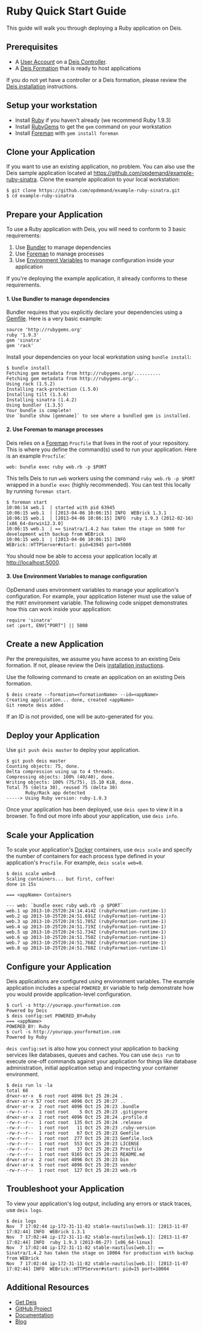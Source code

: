 # Ruby Quick Start Guide

This guide will walk you through deploying a Ruby application on Deis.

## Prerequisites

* A [User Account](http://docs.deis.io/en/latest/client/register/) on a [Deis Controller](http://docs.deis.io/en/latest/terms/controller/).
* A [Deis Formation](http://docs.deis.io/en/latest/gettingstarted/concepts/#formations) that is ready to host applications

If you do not yet have a controller or a Deis formation, please review the [Deis installation](http://docs.deis.io/en/latest/gettingstarted/installation/) instructions.

## Setup your workstation

* Install [Ruby](http://www.ruby-lang.org/en/downloads/) if you haven't already (we recommend Ruby 1.9.3)
* Install [RubyGems](http://rubygems.org/pages/download) to get the `gem` command on your workstation
* Install [Foreman](http://ddollar.github.com/foreman/) with `gem install foreman`

## Clone your Application

If you want to use an existing application, no problem.  You can also use the Deis sample application located at <https://github.com/opdemand/example-ruby-sinatra>.  Clone the example application to your local workstation:

	$ git clone https://github.com/opdemand/example-ruby-sinatra.git
	$ cd example-ruby-sinatra

## Prepare your Application

To use a Ruby application with Deis, you will need to conform to 3 basic requirements:

 1. Use [Bundler](http://bundler.io/) to manage dependencies
 2. Use [Foreman](http://ddollar.github.com/foreman/) to manage processes
 3. Use [Environment Variables](https://help.ubuntu.com/community/EnvironmentVariables) to manage configuration inside your application

If you're deploying the example application, it already conforms to these requirements.

#### 1. Use Bundler to manage dependencies

Bundler requires that you explicitly declare your dependencies using a [Gemfile](http://bundler.io/v1.3/gemfile.html).  Here is a very basic example:

	source 'http://rubygems.org'
	ruby '1.9.3'
	gem 'sinatra'
	gem 'rack'

Install your dependencies on your local workstation using `bundle install`:

	$ bundle install
	Fetching gem metadata from http://rubygems.org/..........
	Fetching gem metadata from http://rubygems.org/..
	Using rack (1.5.2) 
	Installing rack-protection (1.5.0) 
	Installing tilt (1.3.6) 
	Installing sinatra (1.4.2) 
	Using bundler (1.3.5) 
	Your bundle is complete!
	Use `bundle show [gemname]` to see where a bundled gem is installed.


#### 2. Use Foreman to manage processes

Deis relies on a [Foreman](http://ddollar.github.com/foreman/) `Procfile` that lives in the root of your repository.  This is where you define the command(s) used to run your application.  Here is an example `Procfile`:`

    web: bundle exec ruby web.rb -p $PORT

This tells Deis to run `web` workers using the command `ruby web.rb -p $PORT` wrapped in a `bundle exec` (highly recommended). You can test this locally by running `foreman start`.

    $ foreman start
    10:06:14 web.1  | started with pid 63945
    10:06:15 web.1  | [2013-04-06 10:06:15] INFO  WEBrick 1.3.1
    10:06:15 web.1  | [2013-04-06 10:06:15] INFO  ruby 1.9.3 (2012-02-16) [x86_64-darwin12.3.0]
    10:06:15 web.1  | == Sinatra/1.4.2 has taken the stage on 5000 for development with backup from WEBrick
    10:06:15 web.1  | [2013-04-06 10:06:15] INFO  WEBrick::HTTPServer#start: pid=63945 port=5000

You should now be able to access your application locally at <http://localhost:5000>.

#### 3. Use Environment Variables to manage configuration

OpDemand uses environment variables to manage your application's configuration.  For example, your application listener must use the value of the `PORT` environment variable.  The following code snippet demonstrates how this can work inside your application:

    require 'sinatra'
    set :port, ENV["PORT"] || 5000

## Create a new Application

Per the prerequisites, we assume you have access to an existing Deis formation. If not, please review the Deis [installation instuctions](http://docs.deis.io/en/latest/gettingstarted/installation/).

Use the following command to create an application on an existing Deis formation.

	$ deis create --formation=<formationName> --id=<appName>
	Creating application... done, created <appName>
	Git remote deis added    
	
If an ID is not provided, one will be auto-generated for you.

## Deploy your Application

Use `git push deis master` to deploy your application.

	$ git push deis master
	Counting objects: 75, done.
	Delta compression using up to 4 threads.
	Compressing objects: 100% (40/40), done.
	Writing objects: 100% (75/75), 15.10 KiB, done.
	Total 75 (delta 30), reused 75 (delta 30)
	       Ruby/Rack app detected
	-----> Using Ruby version: ruby-1.9.3

Once your application has been deployed, use `deis open` to view it in a browser. To find out more info about your application, use `deis info`.

## Scale your Application

To scale your application's [Docker](http://docker.io) containers, use `deis scale` and specify the number of containers for each process type defined in your application's `Procfile`. For example, `deis scale web=8`.

	$ deis scale web=8
	Scaling containers... but first, coffee!
	done in 15s
	
	=== <appName> Containers
	
	--- web: `bundle exec ruby web.rb -p $PORT`
	web.1 up 2013-10-25T20:24:14.414Z (rubyFormation-runtime-1)
	web.2 up 2013-10-25T20:24:51.691Z (rubyFormation-runtime-1)
	web.3 up 2013-10-25T20:24:51.705Z (rubyFormation-runtime-1)
	web.4 up 2013-10-25T20:24:51.719Z (rubyFormation-runtime-1)
	web.5 up 2013-10-25T20:24:51.734Z (rubyFormation-runtime-1)
	web.6 up 2013-10-25T20:24:51.750Z (rubyFormation-runtime-1)
	web.7 up 2013-10-25T20:24:51.768Z (rubyFormation-runtime-1)
	web.8 up 2013-10-25T20:24:51.788Z (rubyFormation-runtime-1)

## Configure your Application

Deis applications are configured using environment variables. The example application includes a special `POWERED_BY` variable to help demonstrate how you would provide application-level configuration. 

	$ curl -s http://yourapp.yourformation.com
	Powered by Deis
	$ deis config:set POWERED_BY=Ruby
	=== <appName>
	POWERED_BY: Ruby
	$ curl -s http://yourapp.yourformation.com
	Powered by Ruby

`deis config:set` is also how you connect your application to backing services like databases, queues and caches. You can use `deis run` to execute one-off commands against your application for things like database administration, initial application setup and inspecting your container environment.

	$ deis run ls -la
	total 68
	drwxr-xr-x  6 root root 4096 Oct 25 20:24 .
	drwxr-xr-x 57 root root 4096 Oct 25 20:27 ..
	drwxr-xr-x  2 root root 4096 Oct 25 20:23 .bundle
	-rw-r--r--  1 root root    5 Oct 25 20:23 .gitignore
	drwxr-xr-x  2 root root 4096 Oct 25 20:24 .profile.d
	-rw-r--r--  1 root root  135 Oct 25 20:24 .release
	-rw-r--r--  1 root root   11 Oct 25 20:23 .ruby-version
	-rw-r--r--  1 root root   67 Oct 25 20:23 Gemfile
	-rw-r--r--  1 root root  277 Oct 25 20:23 Gemfile.lock
	-rw-r--r--  1 root root  553 Oct 25 20:23 LICENSE
	-rw-r--r--  1 root root   37 Oct 25 20:23 Procfile
	-rw-r--r--  1 root root 9165 Oct 25 20:23 README.md
	drwxr-xr-x  2 root root 4096 Oct 25 20:23 bin
	drwxr-xr-x  5 root root 4096 Oct 25 20:23 vendor
	-rw-r--r--  1 root root  127 Oct 25 20:23 web.rb

## Troubleshoot your Application

To view your application's log output, including any errors or stack traces, use `deis logs`.

    $ deis logs
	Nov  7 17:02:44 ip-172-31-11-82 stable-nautilus[web.1]: [2013-11-07 17:02:44] INFO  WEBrick 1.3.1
	Nov  7 17:02:44 ip-172-31-11-82 stable-nautilus[web.1]: [2013-11-07 17:02:44] INFO  ruby 1.9.3 (2013-06-27) [x86_64-linux]
	Nov  7 17:02:44 ip-172-31-11-82 stable-nautilus[web.1]: == Sinatra/1.4.2 has taken the stage on 10004 for production with backup from WEBrick
	Nov  7 17:02:44 ip-172-31-11-82 stable-nautilus[web.1]: [2013-11-07 17:02:44] INFO  WEBrick::HTTPServer#start: pid=15 port=10004

## Additional Resources

* [Get Deis](http://deis.io/get-deis/)
* [GitHub Project](https://github.com/opdemand/deis)
* [Documentation](http://docs.deis.io/)
* [Blog](http://deis.io/blog/)
 
